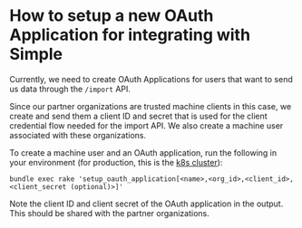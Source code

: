 # How to setup a new OAuth Application for integrating with Simple

Currently, we need to create OAuth Applications for users that want to send us data through the `/import` API.

Since our partner organizations are trusted machine clients in this case, we create and send them a client ID and secret
that is used for the client credential flow needed for the import API. We also create a machine user associated with these
organizations.

To create a machine user and an OAuth application, run the following in your environment (for production, this is the [k8s cluster](https://github.com/simpledotorg/container-deployment/blob/master/doc/RUNBOOK.md#how-to-open-rails-application-console)):

```shell
bundle exec rake 'setup_oauth_application[<name>,<org_id>,<client_id>,<client_secret (optional)>]'
```

Note the client ID and client secret of the OAuth application in the output. This should be shared with the partner organizations.
